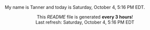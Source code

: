 My name is Tanner and today is Saturday, October 4, 5:16 PM EDT.

<p align="center">This <i>README</i> file is generated <b>every 3 hours</b>!</br>Last refresh: Saturday, October 4, 5:16 PM EDT<br /></p>
